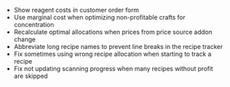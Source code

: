 - Show reagent costs in customer order form
- Use marginal cost when optimizing non-profitable crafts for concentration
- Recalculate optimal allocations when prices from price source addon change
- Abbreviate long recipe names to prevent line breaks in the recipe tracker
- Fix sometimes using wrong recipe allocation when starting to track a recipe
- Fix not updating scanning progress when many recipes without profit are skipped